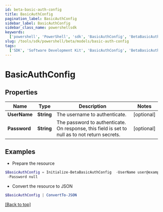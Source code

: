 ```yaml
---
id: beta-basic-auth-config
title: BasicAuthConfig
pagination_label: BasicAuthConfig
sidebar_label: BasicAuthConfig
sidebar_class_name: powershellsdk
keywords:
  ['powershell', 'PowerShell', 'sdk', 'BasicAuthConfig', 'BetaBasicAuthConfig']
slug: /tools/sdk/powershell/beta/models/basic-auth-config
tags:
  ['SDK', 'Software Development Kit', 'BasicAuthConfig', 'BetaBasicAuthConfig']
---
```


# BasicAuthConfig

## Properties

| Name | Type | Description | Notes |
| --- | --- | --- | --- |
| **UserName** | **String** | The username to authenticate. | [optional] |
| **Password** | **String** | The password to authenticate. On response, this field is set to null as to not return secrets. | [optional] |

## Examples

- Prepare the resource

```powershell
$BasicAuthConfig = Initialize-BetaBasicAuthConfig  -UserName user@example.com `
 -Password null
```

- Convert the resource to JSON

```powershell
$BasicAuthConfig | ConvertTo-JSON
```

[[Back to top]](#)
